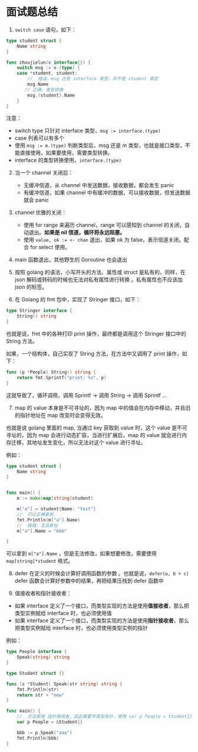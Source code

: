 # 面试题总结



1. `switch case` 语句，如下：

```go
type student struct {
	Name string
}

func zhoujielun(v interface{}) {
	switch msg := v.(type) {
	case *student, student:
        //  错误，msg 还是 interface 类型，并不是 student 类型
		msg.Name
       // 正确，类型转换
        msg.(student).Name
    }
}
```

注意：

- switch type 只针对 interface 类型，`msg := interface.(type)`
- case 列表可以有多个
- 使用 `msg := m.(type)` 判断类型后，msg 还是 m 类型，也就是接口类型，不能直接使用，如果要使用，需要类型转换。
- interface 的类型转换使用，`interface.(type)`



2. 当一个 channel 关闭后：
    - 无缓冲信道，从 channel 中发送数据，接收数据，都会发生 panic
    - 有缓冲信道，如果 channel 中有缓冲的数据，可以接收数据，但发送数据就会 panic



3. channel 优雅的关闭：
    - 使用 for range 来遍历 channel，range 可以感知到 channel 的关闭，自动退出。**如果是 nil 信道，循环将永远阻塞。**
    - 使用 `value, ok := <- chan` 退出，如果 ok 为 false，表示信道关闭。配合 for select 使用。

4. main 函数退出，其他野生的 Goroutine 也会退出

    

5. 按照 golang 的语法，⼩写开头的⽅法、属性或 struct 是私有的，同样，在 json 解码或转码的时候也⽆法对私有属性进行转换 。私有属性也不应该加 json 的标签。  

6. 在 Golang 的 fmt 包中，实现了 Stringer 接口，如下：

```go
type Stringer interface {
	String() string
}
```

也就是说，fmt 中的各种打印 print 操作，最终都是调用这个 Stringer 接口中的 String 方法。

如果，一个结构体，自己实现了 String 方法，在方法中又调用了 print 操作，如下：

```go
func (p *People) String() string {
	return fmt.Sprintf("print: %v", p)
}
```

这就导致了，循环调用，调用 Sprintf -> 调用 String -> 调用 Sprintf ... 

7. map 的 value 本身是不可寻址的，因为 map 中的值会在内存中移动，并且旧的指针地址在 map 改变时会变得⽆效。

也就是说 golang 里面的 map, 当通过 key 获取到 value 时，这个 value 是不可寻址的，因为 map 会进行动态扩容，当进行扩展后，map 的 value 就会进行内存迁移，其地址发生变化，所以无法对这个 value 进行寻址。

例如：

```go
type student struct {
	Name string
}


func main() {
	m := make(map[string]student)

	m["a"] = student{Name: "test"}
    //  可以正确拿到
	fmt.Println(m["a"].Name)
    //  报错，无法取址
	m["a"].Name = "bbb"

}
```

可以拿到 `m["a"].Name` ，但是无法修改，如果想要修改，需要使用 `map[string]*student` 格式。

8. defer 在定义的时候会计算好调⽤函数的参数 。也就是说，`defer(a, b + c)` defer 函数会计算好参数中的结果，再把结果压栈到 defer 函数中

9. 值接收者和指针接收者：

- 如果 interface 定义了一个接口，而类型实现的方法是使用**值接收者**，那么把类型实例赋给 interface 时，也必须使用值
- 如果 interface 定义了一个接口，而类型实现的方法是使用**指针接收者**，那么把类型实例赋给 interface 时，也必须使用类型实例的指针

例如：

```go
type People interface {
	Speak(string) string
}

type Student struct {}

func (s *Student) Speak(str string) string {
	fmt.Println(str)
	return str + "new"
}

func main() {
    //  方法使用 指针接收者，因此需要传类型指针，使用 var p People = Student{} 会报错
	var p People = &Student{}

	bbb := p.Speak("aaa")
	fmt.Println(bbb)
}
```


